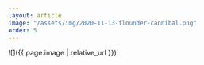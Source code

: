 ```yaml
---
layout: article
image: "/assets/img/2020-11-13-flounder-cannibal.png"
order: 5
---
```


![]({{ page.image | relative_url }})
